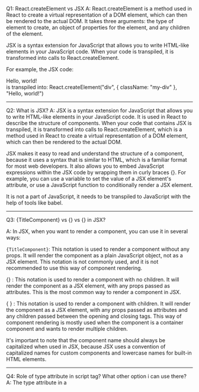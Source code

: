Q1: React.createElement vs JSX
A: React.createElement is a method used in React to create a virtual representation of a DOM element, which can then be rendered to the actual DOM. It takes three arguments: the type of element to create, an object of properties for the element, and any children of the element.

JSX is a syntax extension for JavaScript that allows you to write HTML-like elements in your JavaScript code. When your code is transpiled, it is transformed into calls to React.createElement.

For example, the JSX code:

<div className="my-div">Hello, world!</div>
is transpiled into:
React.createElement("div", { className: "my-div" }, "Hello, world!")

---

Q2: What is JSX?
A: JSX is a syntax extension for JavaScript that allows you to write HTML-like elements in your JavaScript code. It is used in React to describe the structure of components. When your code that contains JSX is transpiled, it is transformed into calls to React.createElement, which is a method used in React to create a virtual representation of a DOM element, which can then be rendered to the actual DOM.

JSX makes it easy to read and understand the structure of a component, because it uses a syntax that is similar to HTML, which is a familiar format for most web developers. It also allows you to embed JavaScript expressions within the JSX code by wrapping them in curly braces {}. For example, you can use a variable to set the value of a JSX element's attribute, or use a JavaScript function to conditionally render a JSX element.

It is not a part of JavaScript, it needs to be transpiled to JavaScript with the help of tools like babel.

---

Q3: {TitleComponent} vs {<TitleComponent />} vs {<TitleComponent><TitleComponent/>} in JSX?

A: In JSX, when you want to render a component, you can use it in several ways:

`{TitleComponent}`: This notation is used to render a component without any props. It will render the component as a plain JavaScript object, not as a JSX element. This notation is not commonly used, and it is not recommended to use this way of component rendering.

{<TitleComponent />} : This notation is used to render a component with no children. It will render the component as a JSX element, with any props passed as attributes. This is the most common way to render a component in JSX.

{<TitleComponent> <TitleComponent/> </TitleComponent> } : This notation is used to render a component with children. It will render the component as a JSX element, with any props passed as attributes and any children passed between the opening and closing tags. This way of component rendering is mostly used when the component is a container component and wants to render multiple children.

It's important to note that the component name should always be capitalized when used in JSX, because JSX uses a convention of capitalized names for custom components and lowercase names for built-in HTML elements.

---

Q4: Role of type attribute in script tag? What other option i can use there?
A: The type attribute in a <script> tag is used to specify the type of script that is being included in the HTML document. The default value for the type attribute is "text/javascript", which indicates that the script is written in JavaScript.

Other options that can be used for the type attribute include:

    - "application/javascript": This is an alternate value that can be used to indicate that the script is written in JavaScript.
    - "text/ecmascript": This value can be used to indicate that the script is written in ECMAScript, the standard that JavaScript is based on.
    - "text/babel": This value can be used to indicate that the script is written in JSX and is transpiled using Babel.
    - "text/typescript": This value can be used to indicate that the script is written in TypeScript.

It is worth noting that, in some cases, you may not need to include the type attribute at all, as many modern browsers will assume the script is JavaScript if the type attribute is not specified.

It's also possible to use module and nomodule attributes with script tag to have different scripts for different browser versions.
